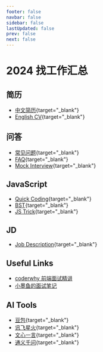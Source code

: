 ```yaml
---
footer: false
navbar: false
sidebar: false
lastUpdated: false
prev: false
next: false
---
```


# 2024 找工作汇总

## 简历

- [中文简历](../internal/resume-zh){target="_blank"}
- [English CV](../internal/resume){target="_blank"}

## 问答

- [常见问题](./qa){target="_blank"}
- [FAQ](./qa-en){target="_blank"}
- [Mock Interview](./mock-interview){target="_blank"}

## JavaScript

- [Quick Coding](./quick-js-coding){target="_blank"}
- [BST](./js-bst){target="_blank"}
- [JS Trick](./js-tricks){target="_blank"}

## JD

- [Job Description](./ba-jd){target="_blank"}

## Useful Links

- [coderwhy 前端面试精讲](https://mp.weixin.qq.com/mp/appmsgalbum?search_click_id=7631180183693145541-1720617779074-3313732247&action=getalbum&album_id=1566035091556974596&__biz=Mzg5MDAzNzkwNA==#wechat_redirect)
- [小墨鱼的面试笔记](https://cchroot.github.io/interview/)

## AI Tools

- [豆包](https://doubao.com){target="_blank"}
- [讯飞星火](https://xinghuo.xfyun.cn/desk){target="_blank"}
- [文心一言](https://yiyan.baidu.com/){target="_blank"}
- [通义千问](https://tongyi.aliyun.com/qianwen/){target="_blank"}
